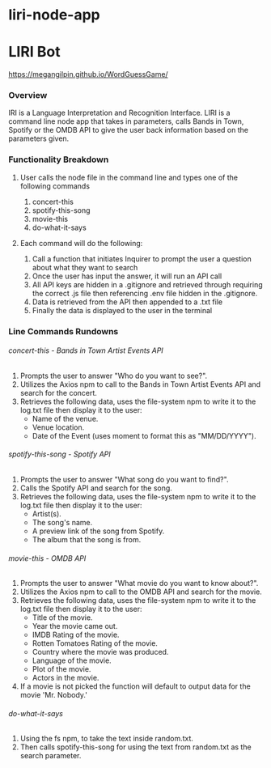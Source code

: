 # liri-node-app
# LIRI Bot
https://megangilpin.github.io/WordGuessGame/

### Overview

IRI is a Language Interpretation and Recognition Interface. LIRI is a command line node app that takes in parameters, calls Bands in Town, Spotify or the OMDB API to give the user back information based on the parameters given.

### Functionality Breakdown
1. User calls the node file in the command line and types one of the following commands
    1. concert-this
    2. spotify-this-song
    3. movie-this
    4. do-what-it-says
    
2. Each command will do the following:
    1. Call a function that initiates Inquirer to prompt the user a question about what they want to search
    2. Once the user has input the answer, it will run an API call
    3. All API keys are hidden in a .gitignore and retrieved through requiring the correct .js file then referencing .env file hidden in the .gitignore.
    3. Data is retrieved from the API then appended to a .txt file
    4. Finally the data is displayed to the user in the terminal
    
### Line Commands Rundowns
    
###### concert-this -  Bands in Town Artist Events API
1. Prompts the user to answer "Who do you want to see?".
2. Utilizes the Axios npm to call to the Bands in Town Artist Events API and search for the concert.
3. Retrieves the following data, uses the file-system npm to write it to the log.txt file then display it to the user:
    * Name of the venue.
    * Venue location.
    * Date of the Event (uses moment to format this as "MM/DD/YYYY").
        
 ###### spotify-this-song -  Spotify API
1. Prompts the user to answer "What song do you want to find?".
2. Calls the Spotify API and search for the song.
3. Retrieves the following data, uses the file-system npm to write it to the log.txt file then display it to the user:
    * Artist(s).
    * The song's name.
    * A preview link of the song from Spotify.
    * The album that the song is from.
        
###### movie-this -  OMDB API
1. Prompts the user to answer "What movie do you want to know about?".
2. Utilizes the Axios npm to call to the OMDB API and search for the movie.
3. Retrieves the following data, uses the file-system npm to write it to the log.txt file then display it to the user:
    * Title of the movie.
    * Year the movie came out.
    * IMDB Rating of the movie. 
    * Rotten Tomatoes Rating of the movie.
    * Country where the movie was produced. 
    * Language of the movie.
    * Plot of the movie.
    * Actors in the movie.
4. If a movie is not picked the function will default to output data for the movie 'Mr. Nobody.'

###### do-what-it-says
1. Using the fs npm, to take the text inside random.txt.
2. Then calls spotify-this-song for using the text from random.txt as the search parameter.











